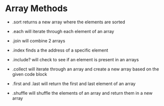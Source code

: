 # Array Methods

* .sort returns a new array where the elements are sorted

* .each will iterate through each element of an array

* .join will combine 2 arrays

* .index finds a the address of a specific element

* .include? will check to see if an element is present in an arrays

* .collect will iterate through an array and create a new array based on the given code block

* .first and .last will return the first and last element of an array

* .shuffle will shuffle the elements of an array and return them in a new array
